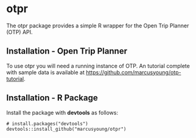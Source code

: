 # otpr

The otpr package provides a simple R wrapper for the Open Trip Planner (OTP) API.

## Installation - Open Trip Planner

To use otpr you will need a running instance of OTP. An tutorial complete with sample data is available at https://github.com/marcusyoung/otp-tutorial. 

## Installation - R Package

Install the package with **devtools** as follows:

```{r install, eval=FALSE}
# install.packages("devtools")
devtools::install_github("marcusyoung/otpr")
```

